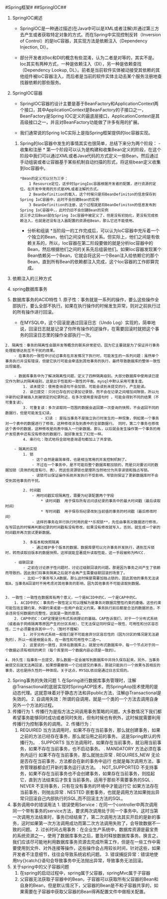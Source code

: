 #Spring框架#
##SpringIOC##
1. SpringIOC阐述
	* SpringIOC是一种通过描述(在Java中可以是XML或者注解)并通过第三方去产生或者获取特定对象的方式。而在Spring中实现控制反转（Inversion of Control）的是IoC容器，其实现方法是依赖注入（Dependency Injection, DI）。
		
	* 部分开发者对Ioc和DI的概念有些混淆，认为二者是对等的，其实不是。Ioc其实有两种方式，一种是依赖注入（DI），另一种是依赖查找（Dependency Lookup, DL）。前者是当前软件实体被动接受其依赖的其他组件被IoC容器注入，而后者是当前的软件实体主动去某个服务注册地查找器依赖的那些服务。

2. SpringIOC容器
	* SpringIOC容器的设计主要是基于BeanFactory和ApplicationContext两个接口，其中ApplicationContext是BeanFactory的子接口之一，BeanFactory是Spring IOC定义的最底层接口，ApplicationContext是其高级接口之一，并且对BeanFactory功能做了许多有用的扩展。

	* 我们通常说的Spring IoC实际上是指Spring框架提供的Ioc容器实现。
	
	 1. Spring的Ioc容器中发生的事情其实也很简单，总结下来分为两个阶段：
			- 收集和注册
			* 第一个阶段可以认为是构建和收集Bean定义的阶段，在这个阶段中我们可以通过XML或者Java代码的方式定义一些Bean，然后通过手动组装或者让容器基于某些机制自动扫描的形式，将这些bean定义收集到Ioc容器中。

			*Bean的定义可以分为三步：
				1 Resource定位，这步时SpringIoc容器根据开发者的配置，进行资源的定位。在开发中常用的方式是XML或者注解的方式。
				2 BeanDefinition的载入，这个时候只是将BeanDefiniton的信息保存到Spring IoC容器中，此时不会创建Bean的实例
				3 BeanDefinition的注册，这个过程就是将BeanDefiniton的信息发布到Spring IoC容器中，，此时仍旧不会创建Bean的实例
			这三步之后Bean就在Spring Ioc容器中被定义了，但是没有初始化，更没有完成依赖注入，也就是还没有注入器配置的资源给Bean，那么它还不能使用。

		- 分析和组装
			*当阶段一的工作完成后，可以认为IoC容器中充斥着一个个独立的Bean，他们之间没有任何关系。但实际上，他们之间是有依赖关系的，所以，Ioc容器在第二阶段要做的就是分析Ioc容器中的Bean，然后根据他们之间的关系先后组装他们。如果Ioc容器发现某个Bean依赖另一个Bean，它就会将这另一个Bean注入给依赖它的那个Bean，直到所有Bean的依赖都注入完成，这个Ioc容器的工作即算完成。

3. 依赖注入的三种方式
	


4. spring数据库事务
  1. 数据库事务的ACID特性
    1. 原子性：事务就是一系列的操作，要么这些操作全部执行，要么全部不执行。如果在执行操作的时候发生异常，则对之前执行过的所有操作进行回滚。
    	- 在MYSQL中，这个回滚是通过回滚日志（Undo Log）实现的，简单地说，回滚日志就是记录了你所有操作的逆操作，在需要回滚时就把这个事务的回滚日志里的操作全部执行一次。

    2. 隔离性：事务的隔离性会跟并发等概念的联系非常密切，因为它主要就是为了保证并行事务处理能够达到互不干扰的效果。
    	- 在事务的一致性中讨论过事务在并发情况下执行时，可能发生的一系列问题：虽然单个事务执行并没有错误，但是它执行可能会牵连到其他事务的执行，最终导致数据库的整体一致性出现偏差。
    	
    	- 数据库事务中为了解决隔离性问题，定义了四种隔离级别。大部分数据库中使用读已提交作为默认的隔离级别，这是出于性能和一致性的平衡。mysql中默认采用可重复度。
    		1. 读未提交：使用查询语句不会加锁，可能会读到未提交的行，产生脏读。
    		2. 读已提交：只对已存在的记录加记录锁，而不会在记录之间增加间隙锁，所以允许新的纪录被插入到被锁定的纪录附近，在多次使用查询语句时 ，可能会得到不同的结果（不可重复读）。
    		3. 可重复读：多次读取同一范围的数据会返回第一次查询的快照，不会返回不同的数据行，但是可能发生幻读。
    				- 幻读 : 是指当事务不是独立执行时发生的一种现象，例如第一个事务对一个表中的数据进行了修改，这种修改涉及到表中的全部数据行。 同时，第二个事务也修改这个表中的数据，这种修改是向表中插入一行新数据。那么，以后就会发生操作第一个事务的用户发现表中还有没有修改的数据行，就好象发生了幻觉一样。
    		4. 串行化：隐式地将全部地查询语句都加上了共享锁。
    	
    	- 隔离的实现
    		1. 锁
    			- 这个自然是最简单得，也是相当常用的并发控制机制了。
    			- 不过在一个事务中，是不可能将整个数据库都加锁的，而是只对要访问的数据加锁（具体的粒度有行、表），而这些资源锁也是理所当然地分为共享读锁和独占写锁。
    			- 读锁可以保证操作系统并发执行不受影响，写锁则保证了更新数据库时不会受到其他事务的干扰。

    		2. 时间戳
    			- 用时间戳实现隔离性，需要为纪录配置两个字段
    				* 读时间戳  用于保存所有访问该纪录的事务中的最大时间戳（最后读取时间）
    				* 写时间戳  用于保存将纪录改到当前值的事务的时间戳（最后修改时间）
    			- 这样的事务在并行执行时用的是**乐观锁**，先任由事务对数据进行修改，在写回去的时候再判断纪录的时间戳有没有修改，如果没有修改就写入，否则，就生成一个新的时间戳并再次尝试更新数据。

    		3. 多版本和快照隔离
    			- 通过维护多个版本的数据，数据库便可以允许事务并发执行，遇到互斥锁时，转而读取旧版本的数据快照。这样就能显著提升读取性能，这一手段被称为MVCC.

    	- 级联回滚
    		- 之前在讨论原子性问题时，讨论过级联回滚的问题。那是因为事务之间产生了依赖而导致的。因此我们将事务隔离之后就不会再产生需要级联回滚的场景了。
    		- 比如一个事务写入A数据，那么这时候是需要加独占锁的，因此其他的事务无法读取A，当事务A回滚时不用考虑对其他事务的影响，因为其他事务不可能读取到数据。
    		

    3. 一致性：一致性在数据库有两个意义，一个是ACID中的C，一个是CAP中的C。
    	1. ACID中的C：事务的一致性定义可以理解为是事务对数据完整性约束的遵循。这些约束可能包括主键约束、外键约束或是一些用户自定义约束。事务执行前后都是合法的数据状态，不会违背任何数据的完整性，这就是一致的意思。
    	2. CAP中的C：CAP定理是分布式系统理论的基础。CAP告诉我们，对于一个分布式系统（或者由于网络隔离等原因产生的分区系统），它无法保证同时保证一致性、可用性和分区容忍性，二十必须要舍弃其中一个。（暂时不理解）
    		1. 对于分布式系统一般我们是不可能舍弃分区容忍性的（因为分区的情况是无法避免的），所以一般是根据业务，在一致性和可用性中二选一。
    		2. 这里说的一致性，具体在数据库上，就是分布式数据库中，每一个节点对于同一个数据必须有相同的拷贝（每个库里同一个数据内容必须是一致的）。

    4. 持久性：指事务一旦提交，那么数据一定会被写到数据库中并持久保存起来。另外，当事务被提交后就无法再回滚，如果想要撤销一个已经提交的事务，那就只能执行一个效果与其相反的事务，这也是持久性的一种体现。关于这点，MYSQL依旧是通过日志实现的。
  2. Spring事务的失效问题
    1. 在Spring进行数据库事务管理时，注解@Transactional的底层实现时SpringAOP技术，而SpringAop技术使用的是动态代理。这就意味着对于静态方法和非public方法，注解@Transactional是失效的。
    2. 自调用失效：所谓的自调用，就是一个类的一个方法去调用自身另外一个方法的过程。
  3. 传播行为
    1. 传播行为是指方法之间调用事务策略的问题。大多数情况下我们都希望事务能够同时成功或者同时失败，但有时候也有例外，这时候就需要利用传播行为控制事务的调用。
    2. 传播行为：
    	1. REQUIRED		当方法调用时，如果不存在当前事务，那么就创建事务，如果之前的方法已经存在事务，那么就沿用之前的事务。		这是Spring默认的传播行为。
    		. SUPPORTS		当方法调用时，如果存在当前事务，就沿用当前事务，如果不存在当前事务，也不启动事务。
    		. MANDATORY	方法必须在事务内运行		如果不存在当前事务，那么就抛出异常
    		. REQUIRES_NEW	无论是否存在当前事务，方法都会在新的事务中运行		也就是每次调用方法，事务管理器都会打开新的事务运行该方法。
    		. NOT_SUPPORTED	不支持事务，如果不存在当前事务也不会创建事务，如果存在当前事务，则挂起它，直到方法结束后才恢复当前事务。适用于那些不需要事务的SQL
    		. NEVER	不支持事务，只有在没有事务的环境中才能运行它		如果方法存在当前事务，则抛出异常
    		. NESTED	嵌套事务，也就是调用方法如果抛出异常只回滚自己内部执行的SQL,而不回滚主方法的SQL。
  4. 事务调用中的错误用法
    1. 错误使用Service：在同一个controller中两次调用同一个带有事务的service方法，要求两次调用处于同一个事务中。这时当第一次调用方法结束时，事务已经结束了，第二次调用方法其实开启的是新的事务，这时如果第一次方法调用成功而第二次方法调用失败了，会导致数据不一致的问题。
    2. 过长时间占用事务：在企业生产系统中，数据库资源是最宝贵的系统资源之一，使用了数据库事务之后，要及时释放数据库事务。换言之，我们应该尽可能地利用数据库事务资源去完成所需工作，但是在一些工作中需要使用到文件、对外连接等操作，这些操作会占用较长时间，针对这些，如果开发者不注意细节，往往会导致系统宕机问题。
    3. 错误捕捉异常：错误地使用try{}catch{}语句会导致事务中无法抛出异常，导致事务无法回滚。
  5. 关于spring中的父子容器问题
     1. 在spring的启动过程中，spring属于父容器，springMvc属于子容器
     2. 父容器无法获取子容器中的Bean，子容器可以获取所有父容器的Bean和自身的Bean，但是默认情况下，父容器的Bean是不和子容器共享的，如果需要在子容器中获取父容器的Bean得再配置文件中做相关配置。
